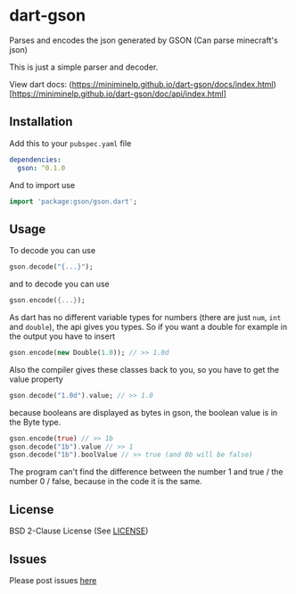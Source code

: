 # dart-gson

Parses and encodes the json generated by GSON (Can parse minecraft's json)

This is just a simple parser and decoder.

View dart docs: (https://miniminelp.github.io/dart-gson/docs/index.html)[https://miniminelp.github.io/dart-gson/doc/api/index.html]

## Installation

Add this to your
`pubspec.yaml`
file

```yaml
dependencies:
  gson: ^0.1.0
```

And to import use

```dart
import 'package:gson/gson.dart';
```

## Usage

To decode you can use

```dart
gson.decode("{...}");
```

and to decode you can use

```dart
gson.encode({...});
```

As dart has no different variable types for numbers (there are just `num`, `int` and `double`), the api gives you types.
So if you want a double for example in the output you have to insert

```dart
gson.encode(new Double(1.0)); // >> 1.0d
```

Also the compiler gives these classes back to you, so you have to get the value property

```dart
gson.decode("1.0d").value; // >> 1.0
```

because booleans are displayed as bytes in gson, the boolean value is in the Byte type.

```dart
gson.encode(true) // >> 1b
gson.decode("1b").value // >> 1
gson.decode("1b").boolValue // >> true (and 0b will be false)
```

The program can't find the difference between the number 1 and true / the number 0 / false, because in the code it is the same.

## License

BSD 2-Clause License (See [LICENSE](LICENSE))

## Issues

Please post issues [here](https://github.com/MinimineLP/dart-gson/issues)
